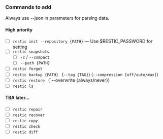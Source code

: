 
### Commands to add
Always use --json in parameters for parsing data.

#### High priority

- [ ] `restic init --repository {PATH}` — Use $RESTIC_PASSWORD for setting
- [ ] `restic snapshots` 
    - [ ] `-c` / `--compact`
    - [ ] `--path {PATH}`

- [ ] `restic forget` 
- [ ] `restic backup {PATH} ` (`--tag {TAG}`) (`--compression [off/auto/max]`)
- [ ] `restic restore ` (`--overwrite {always/never})
- [ ] `restic ls`

#### TBA later...

- [ ] `restic repair`
- [ ] `restic recover`
- [ ] `restic copy`
- [ ] `restic check`
- [ ] `restic diff`
